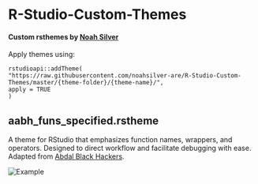 # R-Studio-Custom-Themes
#### Custom rsthemes by [Noah Silver](https://taplink.cc/noahsilver)

Apply themes using:

```
rstudioapi::addTheme(
"https://raw.githubusercontent.com/noahsilver-are/R-Studio-Custom-Themes/master/{theme-folder}/{theme-name}/", 
apply = TRUE
)
```

## aabh_funs_specified.rstheme

A theme for RStudio that emphasizes function names, wrappers, and operators. Designed to direct workflow and facilitate debugging with ease. Adapted from [Abdal Black Hackers](https://github.com/ProfShafiei/Abdal-Black-Hackers).

![Example](https://github.com/noahsilver-are/R-Studio-Custom-Themes/blob/master/aabh_funs_specified/aabh_funs_specified_example.PNG)
